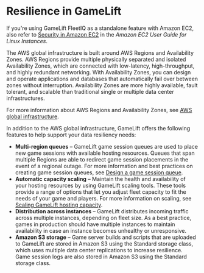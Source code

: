 # Resilience in GameLift<a name="disaster-recovery-resiliency"></a>

If you're using GameLift FleetIQ as a standalone feature with Amazon EC2, also refer to [Security in Amazon EC2](https://docs.aws.amazon.com/AWSEC2/latest/UserGuide/ec2-security.html) in the *Amazon EC2 User Guide for Linux Instances*\.

The AWS global infrastructure is built around AWS Regions and Availability Zones\. AWS Regions provide multiple physically separated and isolated Availability Zones, which are connected with low\-latency, high\-throughput, and highly redundant networking\. With Availability Zones, you can design and operate applications and databases that automatically fail over between zones without interruption\. Availability Zones are more highly available, fault tolerant, and scalable than traditional single or multiple data center infrastructures\. 

For more information about AWS Regions and Availability Zones, see [AWS global infrastructure](http://aws.amazon.com/about-aws/global-infrastructure/)\.

In addition to the AWS global infrastructure, GameLift offers the following features to help support your data resiliency needs:
+ **Multi\-region queues** – GameLift game session queues are used to place new game sessions with available hosting resources\. Queues that span multiple Regions are able to redirect game session placements in the event of a regional outage\. For more information and best practices on creating game session queues, see [Design a game session queue](queues-design.md)\.
+ **Automatic capacity scaling** – Maintain the health and availability of your hosting resources by using GameLift scaling tools\. These tools provide a range of options that let you adjust fleet capacity to fit the needs of your game and players\. For more information on scaling, see [Scaling GameLift hosting capacity](fleets-manage-capacity.md)\.
+ **Distribution across instances** – GameLift distributes incoming traffic across multiple instances, depending on fleet size\. As a best practice, games in production should have multiple instances to maintain availability in case an instance becomes unhealthy or unresponsive\.
+ **Amazon S3 storage** – Game server builds and scripts that are uploaded to GameLift are stored in Amazon S3 using the Standard storage class, which uses multiple data center replications to increase resilience\. Game session logs are also stored in Amazon S3 using the Standard storage class\.